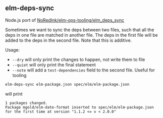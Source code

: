 ## elm-deps-sync

Node.js port of [NoRedInk/elm-ops-tooling/elm_deps_sync](https://github.com/NoRedInk/elm-ops-tooling#elm_deps_sync)

Sometimes we want to sync the deps between two files, such that all the deps in one file are matched in another file.
The deps in the first file will be added to the deps in the second file. Note that this is additive.

Usage:

- `--dry` will only print the changes to happen, not write them to file
- `--quiet` will only print the final statement
- `--note` will add a `test-dependencies` field to the second file. Useful for tooling

```bash
elm-deps-sync elm-package.json spec/elm/elm-package.json
```

will print

```
1 packages changed.
Package mgold/elm-date-format inserted to spec/elm/elm-package.json for the first time at version "1.1.2 <= v < 2.0.0"
```
